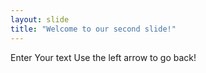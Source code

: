 ```yaml
---
layout: slide
title: "Welcome to our second slide!"
---
```

Enter Your text
Use the left arrow to go back!
